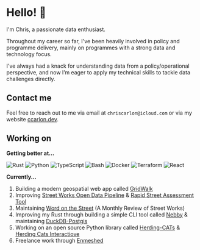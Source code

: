# Hello! 👋

I'm Chris, a passionate data enthusiast.

Throughout my career so far, I've been heavily involved in policy and programme delivery, mainly on programmes with a strong data and technology focus.

I've always had a knack for understanding data from a policy/operational perspective, and now I’m eager to apply my technical skills to tackle data challenges directly.

## Contact me

Feel free to reach out to me via email at `chriscarlon@icloud.com` or via my website [ccarlon.dev](https://www.ccarlon.dev).

## Working on

**Getting better at...**

![Rust](https://img.shields.io/badge/Rust-000000?style=for-the-badge&logo=rust&logoColor=white)
![Python](https://img.shields.io/badge/Python-3776AB?style=for-the-badge&logo=python&logoColor=white)
![TypeScript](https://img.shields.io/badge/TypeScript-007ACC?style=for-the-badge&logo=typescript&logoColor=white)
![Bash](https://img.shields.io/badge/Bash-4EAA25?style=for-the-badge&logo=gnu-bash&logoColor=white)
![Docker](https://img.shields.io/badge/Docker-2496ED?style=for-the-badge&logo=docker&logoColor=white)
![Terraform](https://img.shields.io/badge/Terraform-7B42BC?style=for-the-badge&logo=terraform&logoColor=white)
![React](https://img.shields.io/badge/React-20232A?style=for-the-badge&logo=react&logoColor=61DAFB)

**Currently...**

1. Building a modern geospatial web app called [GridWalk](https://github.com/enmeshed-analytics/gridwalk)
2. Improving [Street Works Open Data Pipeline](https://github.com/CHRISCARLON/Open-Street-Works-Data-Pipeline) & [Rapid Street Assessment Tool](https://github.com/CHRISCARLON/rapid-street-assessments)
3. Maintaining [Word on the Street](https://word-on-the-street.evidence.app) (A Monthly Review of Street Works)
4. Improving my Rust through building a simple CLI tool called [Nebby](https://github.com/CHRISCARLON/nebby) & maintaining [DuckDB-Postgis](https://github.com/enmeshed-analytics/duckdb-postgis)
5. Working on an open source Python library called [Herding-CATs](https://github.com/CHRISCARLON/Herding-CATs) & [Herding Cats Interactiove](https://github.com/CHRISCARLON/herding-cats-interactive)
6. Freelance work through [Enmeshed](https://www.enmeshed.dev)

